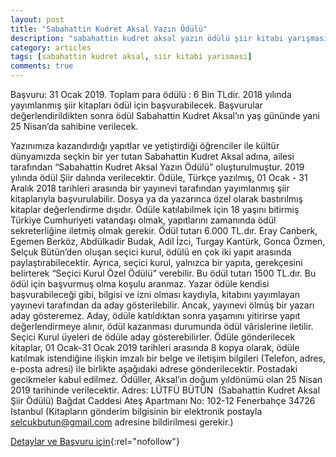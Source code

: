 ```yaml
---
layout: post
title: "Sabahattin Kudret Aksal Yazın Ödülü"
description: "sabahattin kudret aksal yazın ödülü şiir kitabı yarışması"
category: articles
tags: [sabahattin kudret aksal, siir kitabi yarismasi]
comments: true
---
```


Başvuru: 31 Ocak 2019. Toplam para ödülü : 6 Bin TLdir.
2018 yılında yayımlanmış şiir kitapları ödül için başvurabilecek. Başvurular değerlendirildikten sonra ödül Sabahattin Kudret Aksal’ın yaş gününde yani 25 Nisan’da sahibine verilecek. 

Yazınımıza kazandırdığı yapıtlar ve yetiştirdiği öğrenciler ile kültür dünyamızda seçkin bir yer tutan Sabahattin Kudret Aksal adına, ailesi tarafından  “Sabahattin Kudret Aksal Yazın Ödülü” oluşturulmuştur. 2019 yılında ödül Şiir dalında verilecektir.
Ödüle, Türkçe yazılmış, 01 Ocak - 31 Aralık 2018 tarihleri arasında bir yayınevi tarafından yayımlanmış şiir kitaplarıyla başvurulabilir. Dosya ya da yazarınca özel olarak bastırılmış kitaplar değerlendirme dışıdır.
Ödüle katılabilmek için 18 yaşını bitirmiş Türkiye Cumhuriyeti vatandaşı olmak, yapıtlarını zamanında ödül sekreterliğine iletmiş olmak gerekir.
Ödül tutarı 6.000 TL.dır. Eray Canberk, Egemen Berköz, Abdülkadir Budak, Adil İzci, Turgay Kantürk, Gonca Özmen, Selçuk Bütün’den oluşan seçici kurul, ödülü en çok iki yapıt arasında paylaştırabilecektir. 
Ayrıca, seçici kurul, yalnızca bir yapıta, gerekçesini belirterek  “Seçici Kurul Özel Ödülü” verebilir. Bu ödül tutarı 1500 TL.dır. Bu ödül için başvurmuş olma koşulu aranmaz. 
Yazar ödüle kendisi başvurabileceği gibi, bilgisi ve izni olması kaydıyla, kitabını yayımlayan yayınevi tarafından da aday gösterilebilir. Ancak, yayınevi ölmüş bir yazarı aday gösteremez. Aday, ödüle katıldıktan sonra yaşamını yitirirse yapıt değerlendirmeye alınır, ödül kazanması durumunda ödül vârislerine iletilir. Seçici Kurul üyeleri de ödüle aday gösterebilirler.
Ödüle gönderilecek kitaplar, 01 Ocak-31 Ocak 2019 tarihleri arasında 8 kopya olarak, ödüle katılmak istendiğine ilişkin imzalı bir belge ve iletişim bilgileri (Telefon, adres, e-posta adresi) ile birlikte aşağıdaki adrese gönderilecektir. Postadaki gecikmeler kabul edilmez. Ödüller, Aksal’ın doğum yıldönümü olan 25 Nisan 2019 tarihinde verilecektir.
Adres:
LÜTFÜ BÜTÜN  (Sabahattin Kudret Aksal Şiir Ödülü)
Bağdat Caddesi Ateş Apartmanı No: 102-12 Fenerbahçe 34726 Istanbul
 (Kitapların gönderim bilgisinin bir elektronik postayla selcukbutun@gmail.com adresine bildirilmesi gerekir.) 

[Detaylar ve Başvuru için](https://724kultursanat.com/sabahattin-kudret-aksal-yazin-odulu-duzenleniyor/?utm_source=edebiyatyarismalari.com&utm_medium=affiliate){:rel="nofollow"}
